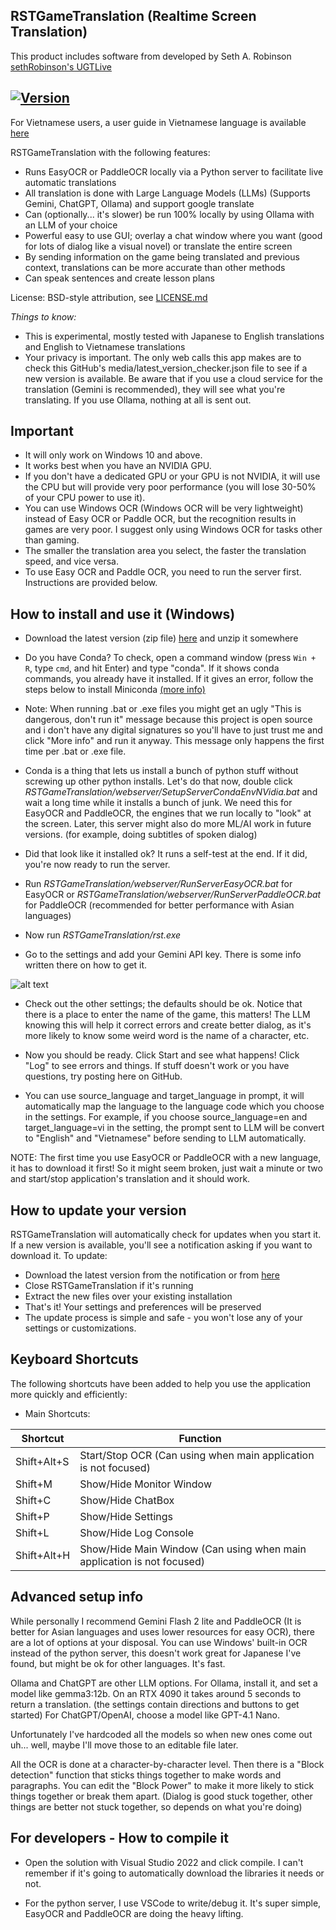 ## RSTGameTranslation (Realtime Screen Translation)
This product includes software from developed by Seth A. Robinson [sethRobinson's UGTLive](https://github.com/SethRobinson/UGTLive) 

## [![Version](https://img.shields.io/badge/version-0.1-blue.svg)](https://github.com/thanhkeke97/RSTGameTranslation/releases)

For Vietnamese users, a user guide in Vietnamese language is available [here](https://thanhkeke97.github.io/RSTGameTranslation/)

RSTGameTranslation with the following features:

* Runs EasyOCR or PaddleOCR locally via a Python server to facilitate live automatic translations
* All translation is done with Large Language Models (LLMs) (Supports Gemini, ChatGPT, Ollama) and support google translate
* Can (optionally... it's slower) be run 100% locally by using Ollama with an LLM of your choice
* Powerful easy to use GUI; overlay a chat window where you want (good for lots of dialog like a visual novel) or translate the entire screen
* By sending information on the game being translated and previous context, translations can be more accurate than other methods
* Can speak sentences and create lesson plans

License:  BSD-style attribution, see [LICENSE.md](LICENSE.md)

*Things to know:*

 * This is experimental, mostly tested with Japanese to English translations and English to Vietnamese translations
 * Your privacy is important. The only web calls this app makes are to check this GitHub's media/latest_version_checker.json file to see if a new version is available. Be aware that if you use a cloud service for the translation (Gemini is recommended), they will see what you're translating. If you use Ollama, nothing at all is sent out.

## Important
* It will only work on Windows 10 and above.
* It works best when you have an NVIDIA GPU.
* If you don't have a dedicated GPU or your GPU is not NVIDIA, it will use the CPU but will provide very poor performance (you will lose 30-50% of your CPU power to use it).
* You can use Windows OCR (Windows OCR will be very lightweight) instead of Easy OCR or Paddle OCR, but the recognition results in games are very poor. I suggest only using Windows OCR for tasks other than gaming.
* The smaller the translation area you select, the faster the translation speed, and vice versa.
* To use Easy OCR and Paddle OCR, you need to run the server first. Instructions are provided below.

## How to install and use it (Windows) ##

* Download the latest version (zip file) [here](https://github.com/thanhkeke97/RSTGameTranslation/releases) and unzip it somewhere

* Do you have Conda?  To check, open a command window (press `Win + R`, type `cmd`, and hit Enter) and type "conda". If it shows conda commands, you already have it installed. If it gives an error, follow the steps below to install Miniconda [(more info)](https://www.anaconda.com/docs/getting-started/miniconda/install#quickstart-install-instructions)

* Note:  When running .bat or .exe files you might get an ugly "This is dangerous, don't run it" message because this project is open source and i don't have any digital signatures so you'll have to just trust me and click "More info" and run it anyway.  This message only happens the first time per .bat or .exe file.

* Conda is a thing that lets us install a bunch of python stuff without screwing up other python installs.  Let's do that now, double click *RSTGameTranslation/webserver/SetupServerCondaEnvNVidia.bat* and wait a long time while it installs a bunch of junk.  We need this for EasyOCR and PaddleOCR, the engines that we run locally to "look" at the screen.  Later, this server might also do more ML/AI work in future versions. (for example, doing subtitles of spoken dialog)

* Did that look like it installed ok?  It runs a self-test at the end.  If it did, you're now ready to run the server.

* Run *RSTGameTranslation/webserver/RunServerEasyOCR.bat* for EasyOCR or *RSTGameTranslation/webserver/RunServerPaddleOCR.bat* for PaddleOCR (recommended for better performance with Asian languages)

* Now run *RSTGameTranslation/rst.exe*

* Go to the settings and add your Gemini API key.  There is some info written there on how to get it.

![alt text](media/settings_gemini.png)

* Check out the other settings; the defaults should be ok.  Notice that there is a place to enter the name of the game, this matters!  The LLM knowing this will help it correct errors and create better dialog, as it's more likely to know some weird word is the name of a character, etc.

* Now you should be ready.  Click Start and see what happens!  Click "Log" to see errors and things.  If stuff doesn't work or you have questions, try posting here on GitHub.

* You can use source_language and target_language in prompt, it will automatically map the language to the language code which you choose in the settings. For example, if you choose source_language=en and target_language=vi in the setting, the prompt sent to LLM will be convert to "English" and "Vietnamese" before sending to LLM automatically.

NOTE: The first time you use EasyOCR or PaddleOCR with a new language, it has to download it first!  So it might seem broken, just wait a minute or two and start/stop application's translation and it should work.

## How to update your version
RSTGameTranslation will automatically check for updates when you start it. If a new version is available, you'll see a notification asking if you want to download it. To update:

* Download the latest version from the notification or from [here](https://github.com/thanhkeke97/RSTGameTranslation/releases)
* Close RSTGameTranslation if it's running
* Extract the new files over your existing installation
* That's it! Your settings and preferences will be preserved
* The update process is simple and safe - you won't lose any of your settings or customizations.

## Keyboard Shortcuts

The following shortcuts have been added to help you use the application more quickly and efficiently:

* Main Shortcuts:

| Shortcut  | Function  |
|-----------|-----------|
| Shift+Alt+S | Start/Stop OCR (Can using when main application is not focused)|
| Shift+M | Show/Hide Monitor Window |
| Shift+C | Show/Hide ChatBox |
| Shift+P | Show/Hide Settings |
| Shift+L | Show/Hide Log Console |
| Shift+Alt+H | Show/Hide Main Window (Can using when main application is not focused)|

## Advanced setup info ##
While personally I recommend Gemini Flash 2 lite and PaddleOCR (It is better for Asian languages and uses lower resources for easy OCR), there are a lot of options at your disposal. You can use Windows' built-in OCR instead of the python server, this doesn't work great for Japanese I've found, but might be ok for other languages.  It's fast.

Ollama and ChatGPT are other LLM options. For Ollama, install it, and set a model like gemma3:12b.  On an RTX 4090 it takes around 5 seconds to return a translation.  (the settings contain directions and buttons to get started)  For ChatGPT/OpenAI, choose a model like GPT-4.1 Nano.

Unfortunately I've hardcoded all the models so when new ones come out uh... well, maybe I'll move those to an editable file later.

All the OCR is done at a character-by-character level.  Then there is a "Block detection" function that sticks things together to make words and paragraphs.  You can edit the "Block Power" to make it more likely to stick things together or break them apart.  (Dialog is good stuck together, other things are better not stuck together, so depends on what you're doing)

## For developers - How to compile it ##

* Open the solution with Visual Studio 2022 and click compile.  I can't remember if it's going to automatically download the libraries it needs or not.

* For the python server, I use VSCode to write/debug it.  It's super simple, EasyOCR and PaddleOCR are doing the heavy lifting. 
